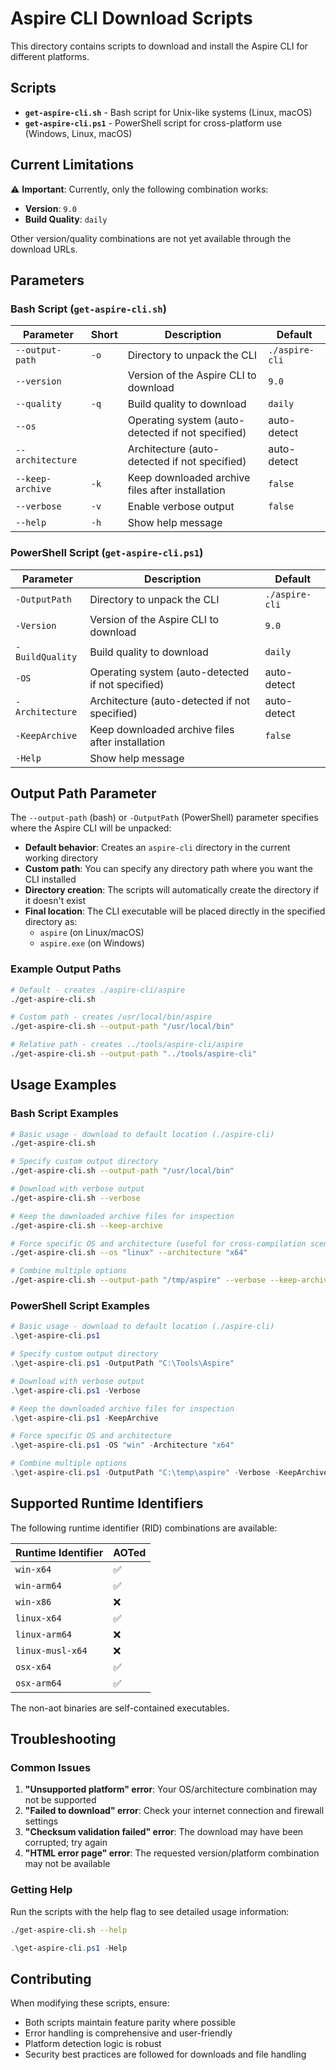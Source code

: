 # Aspire CLI Download Scripts

This directory contains scripts to download and install the Aspire CLI for different platforms.

## Scripts

- **`get-aspire-cli.sh`** - Bash script for Unix-like systems (Linux, macOS)
- **`get-aspire-cli.ps1`** - PowerShell script for cross-platform use (Windows, Linux, macOS)

## Current Limitations

⚠️ **Important**: Currently, only the following combination works:
- **Version**: `9.0`
- **Build Quality**: `daily`

Other version/quality combinations are not yet available through the download URLs.

## Parameters

### Bash Script (`get-aspire-cli.sh`)

| Parameter        | Short | Description                                       | Default        |
|------------------|-------|---------------------------------------------------|----------------|
| `--output-path`  | `-o`  | Directory to unpack the CLI                       | `./aspire-cli` |
| `--version`      |       | Version of the Aspire CLI to download             | `9.0`          |
| `--quality`      | `-q`  | Build quality to download                         | `daily`        |
| `--os`           |       | Operating system (auto-detected if not specified) | auto-detect    |
| `--architecture` |       | Architecture (auto-detected if not specified)     | auto-detect    |
| `--keep-archive` | `-k`  | Keep downloaded archive files after installation  | `false`        |
| `--verbose`      | `-v`  | Enable verbose output                             | `false`        |
| `--help`         | `-h`  | Show help message                                 |                |

### PowerShell Script (`get-aspire-cli.ps1`)

| Parameter       | Description                                       | Default        |
|-----------------|---------------------------------------------------|----------------|
| `-OutputPath`   | Directory to unpack the CLI                       | `./aspire-cli` |
| `-Version`      | Version of the Aspire CLI to download             | `9.0`          |
| `-BuildQuality` | Build quality to download                         | `daily`        |
| `-OS`           | Operating system (auto-detected if not specified) | auto-detect    |
| `-Architecture` | Architecture (auto-detected if not specified)     | auto-detect    |
| `-KeepArchive`  | Keep downloaded archive files after installation  | `false`        |
| `-Help`         | Show help message                                 |                |

## Output Path Parameter

The `--output-path` (bash) or `-OutputPath` (PowerShell) parameter specifies where the Aspire CLI will be unpacked:

- **Default behavior**: Creates an `aspire-cli` directory in the current working directory
- **Custom path**: You can specify any directory path where you want the CLI installed
- **Directory creation**: The scripts will automatically create the directory if it doesn't exist
- **Final location**: The CLI executable will be placed directly in the specified directory as:
  - `aspire` (on Linux/macOS)
  - `aspire.exe` (on Windows)

### Example Output Paths

```bash
# Default - creates ./aspire-cli/aspire
./get-aspire-cli.sh

# Custom path - creates /usr/local/bin/aspire
./get-aspire-cli.sh --output-path "/usr/local/bin"

# Relative path - creates ../tools/aspire-cli/aspire
./get-aspire-cli.sh --output-path "../tools/aspire-cli"
```

## Usage Examples

### Bash Script Examples

```bash
# Basic usage - download to default location (./aspire-cli)
./get-aspire-cli.sh

# Specify custom output directory
./get-aspire-cli.sh --output-path "/usr/local/bin"

# Download with verbose output
./get-aspire-cli.sh --verbose

# Keep the downloaded archive files for inspection
./get-aspire-cli.sh --keep-archive

# Force specific OS and architecture (useful for cross-compilation scenarios)
./get-aspire-cli.sh --os "linux" --architecture "x64"

# Combine multiple options
./get-aspire-cli.sh --output-path "/tmp/aspire" --verbose --keep-archive
```

### PowerShell Script Examples

```powershell
# Basic usage - download to default location (./aspire-cli)
.\get-aspire-cli.ps1

# Specify custom output directory
.\get-aspire-cli.ps1 -OutputPath "C:\Tools\Aspire"

# Download with verbose output
.\get-aspire-cli.ps1 -Verbose

# Keep the downloaded archive files for inspection
.\get-aspire-cli.ps1 -KeepArchive

# Force specific OS and architecture
.\get-aspire-cli.ps1 -OS "win" -Architecture "x64"

# Combine multiple options
.\get-aspire-cli.ps1 -OutputPath "C:\temp\aspire" -Verbose -KeepArchive
```

## Supported Runtime Identifiers

The following runtime identifier (RID) combinations are available:

| Runtime Identifier | AOTed |
|-------------------|-------------|
| `win-x64` | ✅ |
| `win-arm64` | ✅ |
| `win-x86` | ❌ |
| `linux-x64` | ✅ |
| `linux-arm64` | ❌ |
| `linux-musl-x64` | ❌ |
| `osx-x64` | ✅ |
| `osx-arm64` | ✅ |

The non-aot binaries are self-contained executables.

## Troubleshooting

### Common Issues

1. **"Unsupported platform" error**: Your OS/architecture combination may not be supported
2. **"Failed to download" error**: Check your internet connection and firewall settings
3. **"Checksum validation failed" error**: The download may have been corrupted; try again
4. **"HTML error page" error**: The requested version/platform combination may not be available

### Getting Help

Run the scripts with the help flag to see detailed usage information:

```bash
./get-aspire-cli.sh --help
```

```powershell
.\get-aspire-cli.ps1 -Help
```

## Contributing

When modifying these scripts, ensure:
- Both scripts maintain feature parity where possible
- Error handling is comprehensive and user-friendly
- Platform detection logic is robust
- Security best practices are followed for downloads and file handling
